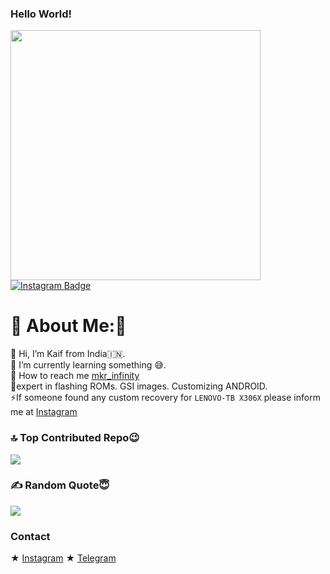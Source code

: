 ### Hello World!
<img src='https://randommeme-five.vercel.app/' style="height: 400px;"/>


<div id="badges">
  <a href="https://www.instagram.com/mkr_infinity/">
    <img src="https://img.shields.io/badge/Instagram-red?style=for-the-badge&logo=Instagram&logoColor=blue" alt="Instagram Badge"/>
  </a>  
</div>

# 💫 About Me:🥲
🔭  Hi, I’m Kaif from India🇮🇳.<br>👯 I’m currently learning something 😅.<br>🤝 How to reach me  [mkr_infinity](https://www.instagram.com/mkr_infinity)
<br>🌱expert in flashing ROMs. GSI images. Customizing ANDROID.<br>⚡If someone found any custom recovery for ```LENOVO-TB X306X``` please inform me at [Instagram](https://www.instagram.com/mkr_infinity/)

### 🔝 Top Contributed Repo😉
![](https://github-contributor-stats.vercel.app/api?username=mkr-infinity&limit=5&theme=radical&combine_all_yearly_contributions=true)


### ✍️ Random Quote😇
![](https://quotes-github-readme.vercel.app/api?type=horizontal&theme=radical)

### Contact
★ [Instagram](https://www.instagram.com/mkr_infinity/)
★ [Telegram](t.me/mkr_infinity)

